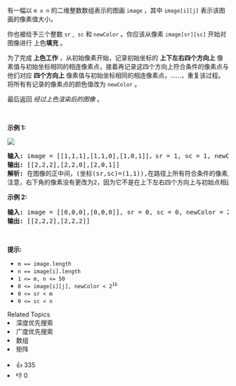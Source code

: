 <p>有一幅以&nbsp;<code>m x n</code>&nbsp;的二维整数数组表示的图画&nbsp;<code>image</code>&nbsp;，其中&nbsp;<code>image[i][j]</code>&nbsp;表示该图画的像素值大小。</p>

<p>你也被给予三个整数 <code>sr</code> ,&nbsp; <code>sc</code> 和 <code>newColor</code> 。你应该从像素&nbsp;<code>image[sr][sc]</code>&nbsp;开始对图像进行 上色<strong>填充</strong> 。</p>

<p>为了完成<strong> 上色工作</strong> ，从初始像素开始，记录初始坐标的 <strong>上下左右四个方向上</strong> 像素值与初始坐标相同的相连像素点，接着再记录这四个方向上符合条件的像素点与他们对应 <strong>四个方向上</strong> 像素值与初始坐标相同的相连像素点，……，重复该过程。将所有有记录的像素点的颜色值改为&nbsp;<code>newColor</code>&nbsp;。</p>

<p>最后返回 <em>经过上色渲染后的图像&nbsp;</em>。</p>

<p>&nbsp;</p>

<p><strong>示例 1:</strong></p>

<p><img src="https://assets.leetcode.com/uploads/2021/06/01/flood1-grid.jpg" /></p>

<pre>
<strong>输入:</strong> image = [[1,1,1],[1,1,0],[1,0,1]]，sr = 1, sc = 1, newColor = 2
<strong>输出:</strong> [[2,2,2],[2,2,0],[2,0,1]]
<strong>解析:</strong> 在图像的正中间，(坐标(sr,sc)=(1,1)),在路径上所有符合条件的像素点的颜色都被更改成2。
注意，右下角的像素没有更改为2，因为它不是在上下左右四个方向上与初始点相连的像素点。
</pre>

<p><strong>示例 2:</strong></p>

<pre>
<strong>输入:</strong> image = [[0,0,0],[0,0,0]], sr = 0, sc = 0, newColor = 2
<strong>输出:</strong> [[2,2,2],[2,2,2]]
</pre>

<p>&nbsp;</p>

<p><strong>提示:</strong></p>

<ul>
	<li><code>m == image.length</code></li>
	<li><code>n == image[i].length</code></li>
	<li><code>1 &lt;= m, n &lt;= 50</code></li>
	<li><code>0 &lt;= image[i][j], newColor &lt; 2<sup>16</sup></code></li>
	<li><code>0 &lt;= sr &lt;&nbsp;m</code></li>
	<li><code>0 &lt;= sc &lt;&nbsp;n</code></li>
</ul>
<div><div>Related Topics</div><div><li>深度优先搜索</li><li>广度优先搜索</li><li>数组</li><li>矩阵</li></div></div><br><div><li>👍 335</li><li>👎 0</li></div>